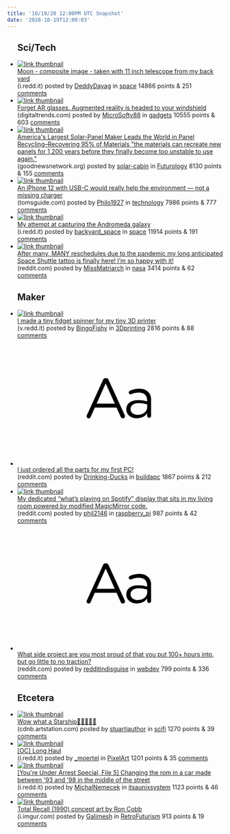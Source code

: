```yaml
---
title: '10/19/20 12:00PM UTC Snapshot'
date: '2020-10-19T12:00:03'
---
```

<ul>
<h2>Sci/Tech</h2>

<li><a href='https://i.redd.it/4u77zbl6zvt51.jpg'><img src='https://b.thumbs.redditmedia.com/B4Ui_1A6UzLqExMGJ5Wc6FkdaGAPecAdeeu4O8Zanzs.jpg' alt='link thumbnail'></a><div><div class='linkTitle'><a href='https://i.redd.it/4u77zbl6zvt51.jpg'>Moon - composite image - taken with 11 inch telescope from my back yard</a></div>(i.redd.it) posted by <a href='https://www.reddit.com/user/DeddyDayag'>DeddyDayag</a> in <a href='https://www.reddit.com/r/space'>space</a> 14866 points & 251 <a href='https://www.reddit.com/r/space/comments/jdk3e1/moon_composite_image_taken_with_11_inch_telescope/'>comments</a></div></li>

<li><a href='https://www.digitaltrends.com/features/envisics-ar-windshield-technology/'><img src='https://b.thumbs.redditmedia.com/XI6DHF1-FwfwP4MYLb4RwKCL68FtIT_Dzy4aDPOMrzY.jpg' alt='link thumbnail'></a><div><div class='linkTitle'><a href='https://www.digitaltrends.com/features/envisics-ar-windshield-technology/'>Forget AR glasses. Augmented reality is headed to your windshield</a></div>(digitaltrends.com) posted by <a href='https://www.reddit.com/user/MicroSofty88'>MicroSofty88</a> in <a href='https://www.reddit.com/r/gadgets'>gadgets</a> 10555 points & 603 <a href='https://www.reddit.com/r/gadgets/comments/jdnacw/forget_ar_glasses_augmented_reality_is_headed_to/'>comments</a></div></li>

<li><a href='https://www.goodnewsnetwork.org/first-solar-solar-panel-recycling-program/'><img src='https://b.thumbs.redditmedia.com/sIHKUvkTUNxT1HXN-yLS1XBvcz3FSQkis5SKt7aX5Zw.jpg' alt='link thumbnail'></a><div><div class='linkTitle'><a href='https://www.goodnewsnetwork.org/first-solar-solar-panel-recycling-program/'>America's Largest Solar-Panel Maker Leads the World in Panel Recycling–Recovering 95% of Materials "the materials can recreate new panels for 1,200 years before they finally become too unstable to use again."</a></div>(goodnewsnetwork.org) posted by <a href='https://www.reddit.com/user/solar-cabin'>solar-cabin</a> in <a href='https://www.reddit.com/r/Futurology'>Futurology</a> 8130 points & 155 <a href='https://www.reddit.com/r/Futurology/comments/jdux9b/americas_largest_solarpanel_maker_leads_the_world/'>comments</a></div></li>

<li><a href='https://www.tomsguide.com/news/an-iphone-12-with-usb-c-would-really-help-the-environment-not-a-missing-charger'><img src='https://b.thumbs.redditmedia.com/sWUFWM5anJ1ZAcelqXeRs_kimCWs-MjVtMOdGUkttaE.jpg' alt='link thumbnail'></a><div><div class='linkTitle'><a href='https://www.tomsguide.com/news/an-iphone-12-with-usb-c-would-really-help-the-environment-not-a-missing-charger'>An iPhone 12 with USB-C would really help the environment — not a missing charger</a></div>(tomsguide.com) posted by <a href='https://www.reddit.com/user/Philo1927'>Philo1927</a> in <a href='https://www.reddit.com/r/technology'>technology</a> 7986 points & 777 <a href='https://www.reddit.com/r/technology/comments/jdgw5q/an_iphone_12_with_usbc_would_really_help_the/'>comments</a></div></li>

<li><a href='https://i.redd.it/iuz5v8l7ext51.jpg'><img src='https://b.thumbs.redditmedia.com/P0pg6S3SGvLSgnk3xO17aziuyQjpRz0of6MaVe4YqLs.jpg' alt='link thumbnail'></a><div><div class='linkTitle'><a href='https://i.redd.it/iuz5v8l7ext51.jpg'>My attempt at capturing the Andromeda galaxy</a></div>(i.redd.it) posted by <a href='https://www.reddit.com/user/backyard_space'>backyard_space</a> in <a href='https://www.reddit.com/r/space'>space</a> 11914 points & 191 <a href='https://www.reddit.com/r/space/comments/jdpajc/my_attempt_at_capturing_the_andromeda_galaxy/'>comments</a></div></li>

<li><a href='https://www.reddit.com/gallery/jdqu9v'><img src='https://b.thumbs.redditmedia.com/fV3Mwu0dQR3mMlWDWnxr0r9pTMkeiit7KDr9zR4hAaU.jpg' alt='link thumbnail'></a><div><div class='linkTitle'><a href='https://www.reddit.com/gallery/jdqu9v'>After many, MANY reschedules due to the pandemic my long anticipated Space Shuttle tattoo is finally here! I’m so happy with it!</a></div>(reddit.com) posted by <a href='https://www.reddit.com/user/MissMatriarch'>MissMatriarch</a> in <a href='https://www.reddit.com/r/nasa'>nasa</a> 3414 points & 62 <a href='https://www.reddit.com/r/nasa/comments/jdqu9v/after_many_many_reschedules_due_to_the_pandemic/'>comments</a></div></li>

<h2>Maker</h2>

<li><a href='https://v.redd.it/gd3fp88bsut51'><img src='https://a.thumbs.redditmedia.com/ZJk_Kb0K5GIBCaK_8SW5zeg_E9nK0dD0hodgTxoXAv0.jpg' alt='link thumbnail'></a><div><div class='linkTitle'><a href='https://v.redd.it/gd3fp88bsut51'>I made a tiny fidget spinner for my tiny 3D printer</a></div>(v.redd.it) posted by <a href='https://www.reddit.com/user/BingoFishy'>BingoFishy</a> in <a href='https://www.reddit.com/r/3Dprinting'>3Dprinting</a> 2816 points & 88 <a href='https://www.reddit.com/r/3Dprinting/comments/jdg4u1/i_made_a_tiny_fidget_spinner_for_my_tiny_3d/'>comments</a></div></li>

<li><a href='https://www.reddit.com/r/buildapc/comments/jdnuu0/i_just_ordered_all_the_parts_for_my_first_pc/'><svg version='1.1' viewBox='-34 -12 104 64' preserveAspectRatio='xMidYMid slice' xmlns='http://www.w3.org/2000/svg' xmlns:xlink='http://www.w3.org/1999/xlink'>
    <title>text link thumbnail</title>
    <path d='M12.19,8.84a1.45,1.45,0,0,0-1.4-1h-.12a1.46,1.46,0,0,0-1.42,1L1.14,26.56a1.29,1.29,0,0,0-.14.59,1,1,0,0,0,1,1,1.12,1.12,0,0,0,1.08-.77l2.08-4.65h11l2.08,4.59a1.24,1.24,0,0,0,1.12.83,1.08,1.08,0,0,0,1.08-1.08,1.64,1.64,0,0,0-.14-.57ZM6.08,20.71l4.59-10.22,4.6,10.22Z'>
    </path>
    <path d='M32.24,14.78A6.35,6.35,0,0,0,27.6,13.2a11.36,11.36,0,0,0-4.7,1,1,1,0,0,0-.58.89,1,1,0,0,0,.94.92,1.23,1.23,0,0,0,.39-.08,8.87,8.87,0,0,1,3.72-.81c2.7,0,4.28,1.33,4.28,3.92v.5a15.29,15.29,0,0,0-4.42-.61c-3.64,0-6.14,1.61-6.14,4.64v.05c0,2.95,2.7,4.48,5.37,4.48a6.29,6.29,0,0,0,5.19-2.48V26.9a1,1,0,0,0,1,1,1,1,0,0,0,1-1.06V19A5.71,5.71,0,0,0,32.24,14.78Zm-.56,7.7c0,2.28-2.17,3.89-4.81,3.89-1.94,0-3.61-1.06-3.61-2.86v-.06c0-1.8,1.5-3,4.2-3a15.2,15.2,0,0,1,4.22.61Z'>
    </path>
    </svg></a><div><div class='linkTitle'><a href='https://www.reddit.com/r/buildapc/comments/jdnuu0/i_just_ordered_all_the_parts_for_my_first_pc/'>I just ordered all the parts for my first PC!</a></div>(reddit.com) posted by <a href='https://www.reddit.com/user/Drinking-Ducks'>Drinking-Ducks</a> in <a href='https://www.reddit.com/r/buildapc'>buildapc</a> 1867 points & 212 <a href='https://www.reddit.com/r/buildapc/comments/jdnuu0/i_just_ordered_all_the_parts_for_my_first_pc/'>comments</a></div></li>

<li><a href='https://www.reddit.com/gallery/jdjukp'><img src='https://b.thumbs.redditmedia.com/mIrL_OYziodyHYMMaRzIO9QHwKDx5sMThRxibnPuA7Q.jpg' alt='link thumbnail'></a><div><div class='linkTitle'><a href='https://www.reddit.com/gallery/jdjukp'>My dedicated “what’s playing on Spotify” display that sits in my living room powered by modified MagicMirror code.</a></div>(reddit.com) posted by <a href='https://www.reddit.com/user/phil2146'>phil2146</a> in <a href='https://www.reddit.com/r/raspberry_pi'>raspberry_pi</a> 987 points & 42 <a href='https://www.reddit.com/r/raspberry_pi/comments/jdjukp/my_dedicated_whats_playing_on_spotify_display/'>comments</a></div></li>

<li><a href='https://www.reddit.com/r/webdev/comments/jdk3jt/what_side_project_are_you_most_proud_of_that_you/'><svg version='1.1' viewBox='-34 -12 104 64' preserveAspectRatio='xMidYMid slice' xmlns='http://www.w3.org/2000/svg' xmlns:xlink='http://www.w3.org/1999/xlink'>
    <title>text link thumbnail</title>
    <path d='M12.19,8.84a1.45,1.45,0,0,0-1.4-1h-.12a1.46,1.46,0,0,0-1.42,1L1.14,26.56a1.29,1.29,0,0,0-.14.59,1,1,0,0,0,1,1,1.12,1.12,0,0,0,1.08-.77l2.08-4.65h11l2.08,4.59a1.24,1.24,0,0,0,1.12.83,1.08,1.08,0,0,0,1.08-1.08,1.64,1.64,0,0,0-.14-.57ZM6.08,20.71l4.59-10.22,4.6,10.22Z'>
    </path>
    <path d='M32.24,14.78A6.35,6.35,0,0,0,27.6,13.2a11.36,11.36,0,0,0-4.7,1,1,1,0,0,0-.58.89,1,1,0,0,0,.94.92,1.23,1.23,0,0,0,.39-.08,8.87,8.87,0,0,1,3.72-.81c2.7,0,4.28,1.33,4.28,3.92v.5a15.29,15.29,0,0,0-4.42-.61c-3.64,0-6.14,1.61-6.14,4.64v.05c0,2.95,2.7,4.48,5.37,4.48a6.29,6.29,0,0,0,5.19-2.48V26.9a1,1,0,0,0,1,1,1,1,0,0,0,1-1.06V19A5.71,5.71,0,0,0,32.24,14.78Zm-.56,7.7c0,2.28-2.17,3.89-4.81,3.89-1.94,0-3.61-1.06-3.61-2.86v-.06c0-1.8,1.5-3,4.2-3a15.2,15.2,0,0,1,4.22.61Z'>
    </path>
    </svg></a><div><div class='linkTitle'><a href='https://www.reddit.com/r/webdev/comments/jdk3jt/what_side_project_are_you_most_proud_of_that_you/'>What side project are you most proud of that you put 100+ hours into, but go little to no traction?</a></div>(reddit.com) posted by <a href='https://www.reddit.com/user/redditindisguise'>redditindisguise</a> in <a href='https://www.reddit.com/r/webdev'>webdev</a> 799 points & 336 <a href='https://www.reddit.com/r/webdev/comments/jdk3jt/what_side_project_are_you_most_proud_of_that_you/'>comments</a></div></li>

<h2>Etcetera</h2>

<li><a href='https://cdnb.artstation.com/p/assets/images/images/000/275/589/large/sparth_-_the_drag_-_2005.jpg?1443927659'><img src='https://a.thumbs.redditmedia.com/50QcsGLDIAwasv1CxmRm-tcPtVG9PGKYq2hs60g6Qk0.jpg' alt='link thumbnail'></a><div><div class='linkTitle'><a href='https://cdnb.artstation.com/p/assets/images/images/000/275/589/large/sparth_-_the_drag_-_2005.jpg?1443927659'>Wow what a Starship👏👏👏👏👏</a></div>(cdnb.artstation.com) posted by <a href='https://www.reddit.com/user/stuartjauthor'>stuartjauthor</a> in <a href='https://www.reddit.com/r/scifi'>scifi</a> 1270 points & 39 <a href='https://www.reddit.com/r/scifi/comments/jdgarz/wow_what_a_starship/'>comments</a></div></li>

<li><a href='https://i.redd.it/esdaj7wplvt51.png'><img src='https://a.thumbs.redditmedia.com/llihJJD6Ahgni7MUq73QBOH6lRQHPlHYche49PbyU90.jpg' alt='link thumbnail'></a><div><div class='linkTitle'><a href='https://i.redd.it/esdaj7wplvt51.png'>[OC] Long Haul</a></div>(i.redd.it) posted by <a href='https://www.reddit.com/user/_moertel'>_moertel</a> in <a href='https://www.reddit.com/r/PixelArt'>PixelArt</a> 1201 points & 35 <a href='https://www.reddit.com/r/PixelArt/comments/jdiqhk/oc_long_haul/'>comments</a></div></li>

<li><a href='https://i.redd.it/w57v7scr7yt51.jpg'><img src='https://b.thumbs.redditmedia.com/C0-nPxii7FW79dNHfmPNBOCa6M5aO8R6GbguOxjaeQo.jpg' alt='link thumbnail'></a><div><div class='linkTitle'><a href='https://i.redd.it/w57v7scr7yt51.jpg'>[You're Under Arrest Special, File 5] Changing the rom in a car made between '93 and '98 in the middle of the street</a></div>(i.redd.it) posted by <a href='https://www.reddit.com/user/MichalNemecek'>MichalNemecek</a> in <a href='https://www.reddit.com/r/itsaunixsystem'>itsaunixsystem</a> 1123 points & 46 <a href='https://www.reddit.com/r/itsaunixsystem/comments/jdry7u/youre_under_arrest_special_file_5_changing_the/'>comments</a></div></li>

<li><a href='https://i.imgur.com/JfVOQJn.jpg'><img src='https://a.thumbs.redditmedia.com/QKxV-L9MHEOGSv6XJsbPNJjR69WqXQmA0BeSZdUwvb8.jpg' alt='link thumbnail'></a><div><div class='linkTitle'><a href='https://i.imgur.com/JfVOQJn.jpg'>Total Recall (1990) concept art by Ron Cobb</a></div>(i.imgur.com) posted by <a href='https://www.reddit.com/user/Galimesh'>Galimesh</a> in <a href='https://www.reddit.com/r/RetroFuturism'>RetroFuturism</a> 913 points & 19 <a href='https://www.reddit.com/r/RetroFuturism/comments/jdmwxn/total_recall_1990_concept_art_by_ron_cobb/'>comments</a></div></li>

</ul>
